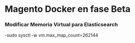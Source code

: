# Magento Docker en fase Beta

### Modificar Memoria Virtual para Elasticsearch
-sudo sysctl -w vm.max_map_count=262144

